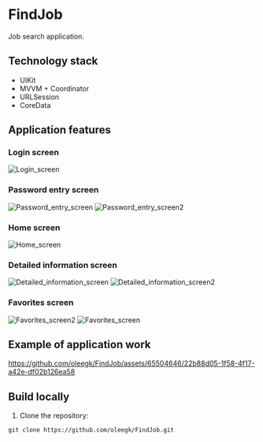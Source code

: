 # FindJob

Job search application.

## Technology stack
* UIKit
* MVVM + Coordinator
* URLSession
* CoreData 

## Application features

### Login screen
![Login_screen](https://github.com/oleegk/FindJob/assets/65504646/a4e48a5e-5a02-40c2-839f-6598f9bf2b99)


### Password entry screen
![Password_entry_screen](https://github.com/oleegk/FindJob/assets/65504646/eae0925b-3a7e-4a6e-8e62-0624ac88697d)   ![Password_entry_screen2](https://github.com/oleegk/FindJob/assets/65504646/55bfa912-5c48-47c5-9b5b-c605cbb9e757)


### Home screen
![Home_screen](https://github.com/oleegk/FindJob/assets/65504646/dbbd2c6e-047c-4989-a262-d190180cfaf7)


### Detailed information screen
![Detailed_information_screen](https://github.com/oleegk/FindJob/assets/65504646/3698712e-f899-4925-9526-a3795d913753)   ![Detailed_information_screen2](https://github.com/oleegk/FindJob/assets/65504646/73544814-5c30-483d-a1ff-04a6aaafcfc3)


### Favorites screen
![Favorites_screen2](https://github.com/oleegk/FindJob/assets/65504646/b932cff6-df3e-47f6-9530-c7204a690d11)   ![Favorites_screen](https://github.com/oleegk/FindJob/assets/65504646/6085f329-63e1-4434-bfd1-72ba895bc3fa)




## Example of application work


https://github.com/oleegk/FindJob/assets/65504646/22b88d05-1f58-4f17-a42e-df02b126ea58



## Build locally
1. Clone the repository:
```
git clone https://github.com/oleegk/FindJob.git
```



